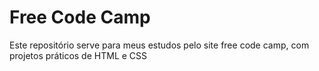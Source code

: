 # Free Code Camp
Este repositório serve para meus estudos pelo site free code camp, com projetos práticos de HTML e CSS

